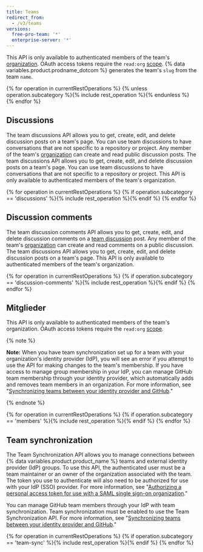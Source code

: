```yaml
---
title: Teams
redirect_from:
  - /v3/teams
versions:
  free-pro-team: '*'
  enterprise-server: '*'
---
```


This API is only available to authenticated members of the team's [organization](/v3/orgs). OAuth access tokens require the `read:org` [scope](/apps/building-oauth-apps/understanding-scopes-for-oauth-apps/). {% data variables.product.prodname_dotcom %}  generates the team's `slug` from the team `name`.

{% for operation in currentRestOperations %}
  {% unless operation.subcategory %}{% include rest_operation %}{% endunless %}
{% endfor %}

## Discussions

The team discussions API allows you to get, create, edit, and delete discussion posts on a team's page. You can use team discussions to have conversations that are not specific to a repository or project. Any member of the team's [organization](/v3/orgs) can create and read public discussion posts. The team discussions API allows you to get, create, edit, and delete discussion posts on a team's page. You can use team discussions to have conversations that are not specific to a repository or project. This API is only available to authenticated members of the team's organization.

{% for operation in currentRestOperations %}
  {% if operation.subcategory == 'discussions' %}{% include rest_operation %}{% endif %}
{% endfor %}

## Discussion comments

The team discussion comments API allows you to get, create, edit, and delete discussion comments on a [team discussion](/v3/teams/discussions) post. Any member of the team's [organization](/v3/orgs) can create and read comments on a public discussion. The team discussions API allows you to get, create, edit, and delete discussion posts on a team's page. This API is only available to authenticated members of the team's organization.

{% for operation in currentRestOperations %}
  {% if operation.subcategory == 'discussion-comments' %}{% include rest_operation %}{% endif %}
{% endfor %}

## Mitglieder

This API is only available to authenticated members of the team's organization. OAuth access tokens require the `read:org` [scope](/apps/building-oauth-apps/understanding-scopes-for-oauth-apps/).

{% note %}

**Note:** When you have team synchronization set up for a team with your organization's identity provider (IdP), you will see an error if you attempt to use the API for making changes to the team's membership. If you have access to manage group membership in your IdP, you can manage GitHub team membership through your identity provider, which automatically adds and removes team members in an organization. For more information, see "<a href="/github/setting-up-and-managing-organizations-and-teams/managing-team-synchronization-for-your-organization" class="dotcom-only">Synchronizing teams between your identity provider and GitHub</a>."

{% endnote %}

{% for operation in currentRestOperations %}
  {% if operation.subcategory == 'members' %}{% include rest_operation %}{% endif %}
{% endfor %}

## Team synchronization

The Team Synchronization API allows you to manage connections between {% data variables.product.product_name %} teams and external identity provider (IdP) groups. To use this API, the authenticated user must be a team maintainer or an owner of the organization associated with the team. The token you use to authenticate will also need to be authorized for use with your IdP (SSO) provider. For more information, see "<a href="/github/authenticating-to-github/authorizing-a-personal-access-token-for-use-with-saml-single-sign-on" class="dotcom-only">Authorizing a personal access token for use with a SAML single sign-on organization</a>."

You can manage GitHub team members through your IdP with team synchronization. Team synchronization must be enabled to use the Team Synchronization API. For more information, see "<a href="/github/setting-up-and-managing-organizations-and-teams/managing-team-synchronization-for-your-organization" class="dotcom-only">Synchronizing teams between your identity provider and GitHub</a>."

{% for operation in currentRestOperations %}
  {% if operation.subcategory == 'team-sync' %}{% include rest_operation %}{% endif %}
{% endfor %}

